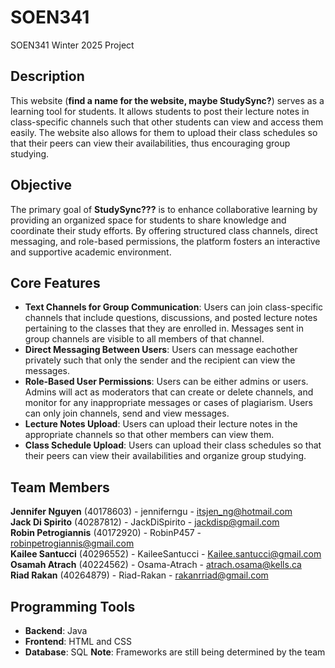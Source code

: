 # SOEN341

SOEN341 Winter 2025 Project 






## Description
This website (**find a name for the website, maybe StudySync?**) serves as a learning tool for students. It allows students to post their lecture notes in class-specific channels such that other students can view and access them easily. The website also allows for them to upload their class schedules so that their peers can view their availabilities, thus encouraging group studying. 

## Objective
The primary goal of **StudySync???** is to enhance collaborative learning by providing an organized space for students to share knowledge and coordinate their study efforts. By offering structured class channels, direct messaging, and role-based permissions, the platform fosters an interactive and supportive academic environment.


## Core Features
- **Text Channels for Group Communication**: Users can join class-specific channels that include questions, discussions, and posted lecture notes pertaining to the classes that they are enrolled in. Messages sent in group channels are visible to all members of that channel.
- **Direct Messaging Between Users**: Users can message eachother privately such that only the sender and the recipient can view the messages.
- **Role-Based User Permissions**: Users can be either admins or users. Admins will act as moderators that can create or delete channels, and monitor for any inappropriate messages or cases of plagiarism. Users can only join channels, send and view messages.
- **Lecture Notes Upload**: Users can upload their lecture notes in the appropriate channels so that other members can view them.
- **Class Schedule Upload**: Users can upload their class schedules so that their peers can view their availabilities and organize group studying.

## Team Members
**Jennifer Nguyen** (40178603) - jenniferngu - itsjen_ng@hotmail.com    
**Jack Di Spirito** (40287812) - JackDiSpirito - jackdisp@gmail.com    
**Robin Petrogiannis** (40172920) - RobinP457 - robinpetrogiannis@gmail.com    
**Kailee Santucci** (40296552) - KaileeSantucci - Kailee.santucci@gmail.com    
**Osamah Atrach** (40224562) -  Osama-Atrach - atrach.osama@kells.ca    
**Riad Rakan** (40264879)  -    Riad-Rakan - rakanrriad@gmail.com    


## Programming Tools
- **Backend**: Java
- **Frontend**: HTML and CSS
- **Database**: SQL
**Note**: Frameworks are still being determined by the team
